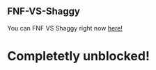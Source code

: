 ## FNF-VS-Shaggy

You can FNF VS Shaggy right now [here!](https://superteamxp.github.io/FNF-VS-Shaggy/)

# Completetly unblocked!
